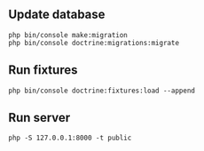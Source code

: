 
## Update database

    php bin/console make:migration
    php bin/console doctrine:migrations:migrate

## Run fixtures

    php bin/console doctrine:fixtures:load --append

## Run server

    php -S 127.0.0.1:8000 -t public